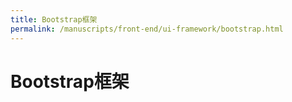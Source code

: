 ```yaml
---
title: Bootstrap框架
permalink: /manuscripts/front-end/ui-framework/bootstrap.html
---
```


# Bootstrap框架
